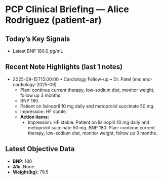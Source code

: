 # PCP Clinical Briefing — Alice Rodriguez (patient-ar)

## Today’s Key Signals
- Latest BNP 180.0 pg/mL

## Recent Note Highlights (last 1 notes)
- 2025-09-15T15:00:00 • Cardiology Follow-up • Dr. Patel (enc enc-cardiology-2025-09)
  - Plan: continue current therapy, low-sodium diet, monitor weight, follow up 3 months.
  - BNP 180.
  - Patient on lisinopril 10 mg daily and metoprolol succinate 50 mg.
  - Impression: HF stable.
  - **Action items:**
    - Impression: HF stable. Patient on lisinopril 10 mg daily and metoprolol succinate 50 mg. BNP 180. Plan: continue current therapy, low-sodium diet, monitor weight, follow up 3 months.

## Latest Objective Data
- **BNP**: 180
- **A1c**: None
- **Weight(kg)**: 79.5
